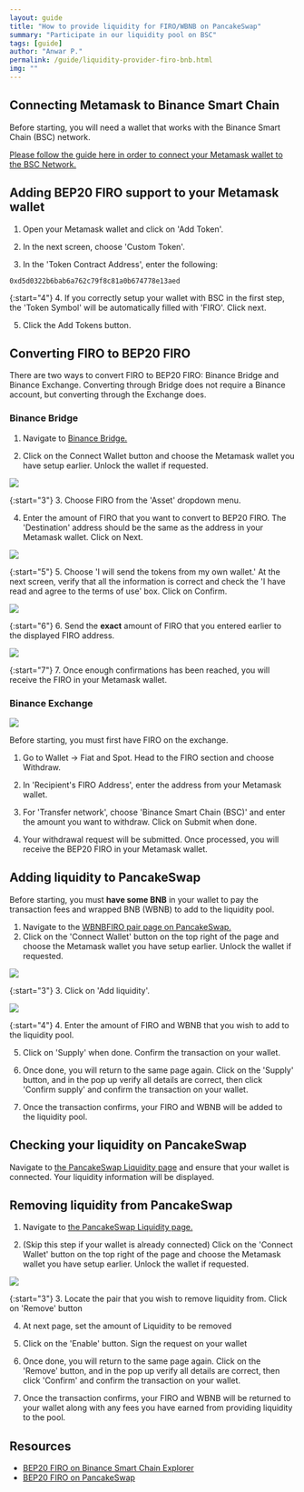 ```yaml
---
layout: guide
title: "How to provide liquidity for FIRO/WBNB on PancakeSwap"
summary: "Participate in our liquidity pool on BSC"
tags: [guide]
author: "Anwar P."
permalink: /guide/liquidity-provider-firo-bnb.html
img: ""
---
```

## Connecting Metamask to Binance Smart Chain

Before starting, you will need a wallet that works with the Binance Smart Chain (BSC) network. 

[Please follow the guide here in order to connect your Metamask wallet to the BSC Network.](https://docs.binance.org/smart-chain/wallet/metamask.html)

## Adding BEP20 FIRO support to your Metamask wallet

1. Open your Metamask wallet and click on 'Add Token'.

2. In the next screen, choose 'Custom Token'. 

3. In the 'Token Contract Address', enter the following:

`0xd5d0322b6bab6a762c79f8c81a0b674778e13aed`

{:start="4"}
4. If you correctly setup your wallet with BSC in the first step, the 'Token Symbol' will be automatically filled with 'FIRO'. Click next.

5. Click the Add Tokens button.

## Converting FIRO to BEP20 FIRO

There are two ways to convert FIRO to BEP20 FIRO: Binance Bridge and Binance Exchange. Converting through Bridge does not require a Binance account, but converting through the Exchange does.

### Binance Bridge

1. Navigate to [Binance Bridge.](https://www.binance.org/en/bridge)

2. Click on the Connect Wallet button and choose the Metamask wallet you have setup earlier. Unlock the wallet if requested.

![](/guide/assets/liquidity-provider-firo-bnb/bridge_01.png)

{:start="3"}
3. Choose FIRO from the 'Asset' dropdown menu.

4. Enter the amount of FIRO that you want to convert to BEP20 FIRO. The 'Destination' address should be the same as the address in your Metamask wallet. Click on Next.

![](/guide/assets/liquidity-provider-firo-bnb/bridge_02.png)

{:start="5"}
5. Choose 'I will send the tokens from my own wallet.' At the next screen, verify that all the information is correct and check the 'I have read and agree to the terms of use' box. Click on Confirm.

![](/guide/assets/liquidity-provider-firo-bnb/bridge_03.png)

{:start="6"}
6. Send the **exact** amount of FIRO that you entered earlier to the displayed FIRO address.

![](/guide/assets/liquidity-provider-firo-bnb/bridge_04.png)

{:start="7"}
7. Once enough confirmations has been reached, you will receive the FIRO in your Metamask wallet.

### Binance Exchange

![](/guide/assets/liquidity-provider-firo-bnb/exchange_withdraw.png)

Before starting, you must first have FIRO on the exchange.

1. Go to Wallet -> Fiat and Spot. Head to the FIRO section and choose Withdraw.

2. In 'Recipient's FIRO Address', enter the address from your Metamask wallet.

3. For 'Transfer network', choose 'Binance Smart Chain (BSC)' and enter the amount you want to withdraw. Click on Submit when done.

4. Your withdrawal request will be submitted. Once processed, you will receive the BEP20 FIRO in your Metamask wallet.

## Adding liquidity to PancakeSwap

Before starting, you must **have some BNB** in your wallet to pay the transaction fees and wrapped BNB (WBNB) to add to the liquidity pool.

1. Navigate to the [WBNBFIRO pair page on PancakeSwap.](https://pancakeswap.finance/info/pool/0xd4de573f4af499b28ac387fac607f1bb819eca10)
2. Click on the 'Connect Wallet' button on the top right of the page and choose the Metamask wallet you have setup earlier. Unlock the wallet if requested.

  ![](/guide/assets/liquidity-provider-firo-bnb/wbnbfiro_pair.png)

{:start="3"}
3. Click on 'Add liquidity'.

  ![](/guide/assets/liquidity-provider-firo-bnb/wbnbfiro_add_lp.png)

{:start="4"}
4. Enter the amount of FIRO and WBNB that you wish to add to the liquidity pool.

5. Click on 'Supply' when done. Confirm the transaction on your wallet.

6. Once done, you will return to the same page again. Click on the 'Supply' button, and in the pop up verify all details are correct, then click 'Confirm supply' and confirm the transaction on your wallet.

7. Once the transaction confirms, your FIRO and WBNB will be added to the liquidity pool.

## Checking your liquidity on PancakeSwap

Navigate to [the PancakeSwap Liquidity page](https://pancakeswap.finance/liquidity) and ensure that your wallet is connected. Your liquidity information will be displayed.

## Removing liquidity from PancakeSwap

1. Navigate to [the PancakeSwap Liquidity page.](https://pancakeswap.finance/liquidity)

2. (Skip this step if your wallet is already connected) Click on the 'Connect Wallet' button on the top right of the page and choose the Metamask wallet you have setup earlier. Unlock the wallet if requested.

![](/guide/assets/liquidity-provider-firo-bnb/wbnbfiro_remove_lp.png)

{:start="3"}
3. Locate the pair that you wish to remove liquidity from. Click on 'Remove' button

4. At next page, set the amount of Liquidity to be removed

5. Click on the 'Enable' button. Sign the request on your wallet

6. Once done, you will return to the same page again. Click on the 'Remove' button, and in the pop up verify all details are correct, then click 'Confirm' and confirm the transaction on your wallet.

7. Once the transaction confirms, your FIRO and WBNB will be returned to your wallet along with any fees you have earned from providing liquidity to the pool.

## Resources

* [BEP20 FIRO on Binance Smart Chain Explorer](https://bscscan.com/token/0xd5d0322b6bab6a762c79f8c81a0b674778e13aed)
* [BEP20 FIRO on PancakeSwap](https://pancakeswap.finance/info/tokens/0xd5d0322b6bab6a762c79f8c81a0b674778e13aed)